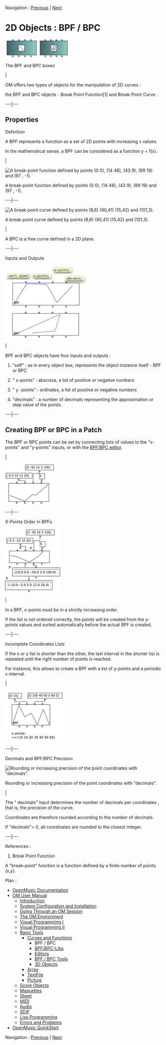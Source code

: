 Navigation : [Previous](CurvesAndFunctions "page
précédente\(Curves and Functions\)") | [Next](MultiBPF "page
suivante\(BPF/BPC-Libs\)")


# 2D Objects : BPF / BPC

![The BPF and BPC boxes](../res/bpfboxes.png)

The BPF and BPC boxes

|

OM offers two types of objects for the manipulation of 2D curves :

the  BPF  and  BPC objects - Break Point Function[1] and  Break-Point Curve  .  
  
---|---  
  
## Properties

Definition

A BPF represents a function as a set of 2D points with increasing  x values.

In the mathematical sense, a BPF can be considered as a function y = f(x).

|

![A break-point function defined by points \(0 0\), \(14 46\), \(43 9\), \(89
19\) and \(97 , -1\).](../res/function.png)

A break-point function defined by points (0 0), (14 46), (43 9), (89 19) and
(97 , -1).  
  
---|---  
  
![A break-point curve defined by points \(8,6\) \(90,41\) \(15,42\) and
\(101,3\).](../res/curve.png)

A break-point curve defined by points (8,6) (90,41) (15,42) and (101,3).

|

A BPC is a free curve defined in a 2D plane.  
  
---|---  
  
Inputs and Outputs

![](../res/bpfslots.png)

|

BPF and BPC objects have four inputs and outputs :

  1. "self" : as in every object box, represents the object instance itself - BPF or BPC

  2. " x-points" : abscissa, a list of positive or negative numbers 

  3. " y -points" : ordinates, a list of positive or negative numbers

  4. "decimals" : a number of decimals representing the approximation or step value of the points.

  
  
---|---  
  
## Creating BPF or BPC in a Patch

The BPF or BPC points can be set by connecting lists of values to the
"x-points" and "y-points" inputs, or with the [BPF/BPC
editor](BPFEditors).

|

![](../res/bpfexample.png)  
  
---|---  
  
X-Points Order in BPFs

![](../res/bpfpointsorder.png)

|

In a BPF,  x-points must be in a strictly increasing order.

If the list is not ordered correctly, the points will be created from the
y-points values and sorted automatically before the actual BPF is created.  
  
---|---  
  
Incomplete Coordinates Lists

If the  x or  y list is shorter than the other,  the last interval in the
shorter list is repeated  until the right number of points is reached.

For instance, this allows to create a BPF with a list of y-points and a
periodic x interval.

|

![](../res/filling-points.png)  
  
---|---  
  
Decimals and BPF/BPC Precision

![Rounding or increasing precision of the point coordinates with
"decimals".](../res/decimals.png)

Rounding or increasing precision of the point coordinates with "decimals".

|

The " decimals" input determines the  number of decimals per coordinates ,
that is, the precision of the curve.

Coordinates are therefore rounded according to the number of decimals.

If "decimals"= 0, all coordinates are rounded to the closest integer.  
  
---|---  
  
References :

  1. Break Point Function

A "break-point" function is a function defined by a finite number of points
(x,y).

Plan :

  * [OpenMusic Documentation](OM-Documentation)
  * [OM User Manual](OM-User-Manual)
    * [Introduction](00-Sommaire)
    * [System Configuration and Installation](Installation)
    * [Going Through an OM Session](Goingthrough)
    * [The OM Environment](Environment)
    * [Visual Programming I](BasicVisualProgramming)
    * [Visual Programming II](AdvancedVisualProgramming)
    * [Basic Tools](BasicObjects)
      * [Curves and Functions](CurvesAndFunctions)
        * BPF / BPC
        * [BPF/BPC-Libs](MultiBPF)
        * [Editors](BPFEditors)
        * [BPF / BPC Tools](Tools)
        * [3D Objects](3D)
      * [Array](ClassArray)
      * [TextFile](textfile)
      * [Picture](Picture)
    * [Score Objects](ScoreObjects)
    * [Maquettes](Maquettes)
    * [Sheet](Sheet)
    * [MIDI](MIDI)
    * [Audio](Audio)
    * [SDIF](SDIF)
    * [Lisp Programming](Lisp)
    * [Errors and Problems](errors)
  * [OpenMusic QuickStart](QuickStart-Chapters)

Navigation : [Previous](CurvesAndFunctions "page
précédente\(Curves and Functions\)") | [Next](MultiBPF "page
suivante\(BPF/BPC-Libs\)")


